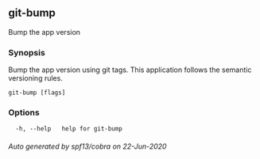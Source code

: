 ## git-bump

Bump the app version

### Synopsis

Bump the app version using git tags. This application follows the
semantic versioning rules.

```
git-bump [flags]
```

### Options

```
  -h, --help   help for git-bump
```

###### Auto generated by spf13/cobra on 22-Jun-2020
